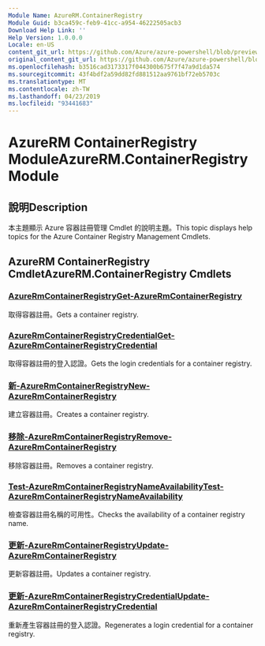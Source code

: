 ```yaml
---
Module Name: AzureRM.ContainerRegistry
Module Guid: b3ca459c-feb9-41cc-a954-46222505acb3
Download Help Link: ''
Help Version: 1.0.0.0
Locale: en-US
content_git_url: https://github.com/Azure/azure-powershell/blob/preview/src/ResourceManager/ContainerRegistry/Commands.ContainerRegistry/help/AzureRM.ContainerRegistry.md
original_content_git_url: https://github.com/Azure/azure-powershell/blob/preview/src/ResourceManager/ContainerRegistry/Commands.ContainerRegistry/help/AzureRM.ContainerRegistry.md
ms.openlocfilehash: b3516cad3173317f044300b675f7f47a9d1da574
ms.sourcegitcommit: 43f4bdf2a59dd82fd881512aa9761bf72eb5703c
ms.translationtype: MT
ms.contentlocale: zh-TW
ms.lasthandoff: 04/23/2019
ms.locfileid: "93441683"
---
```

# <span data-ttu-id="dbd4b-101">AzureRM ContainerRegistry Module</span><span class="sxs-lookup"><span data-stu-id="dbd4b-101">AzureRM.ContainerRegistry Module</span></span>
## <span data-ttu-id="dbd4b-102">說明</span><span class="sxs-lookup"><span data-stu-id="dbd4b-102">Description</span></span>
<span data-ttu-id="dbd4b-103">本主題顯示 Azure 容器註冊管理 Cmdlet 的說明主題。</span><span class="sxs-lookup"><span data-stu-id="dbd4b-103">This topic displays help topics for the Azure Container Registry Management Cmdlets.</span></span>

## <span data-ttu-id="dbd4b-104">AzureRM ContainerRegistry Cmdlet</span><span class="sxs-lookup"><span data-stu-id="dbd4b-104">AzureRM.ContainerRegistry Cmdlets</span></span>
### [<span data-ttu-id="dbd4b-105">AzureRmContainerRegistry</span><span class="sxs-lookup"><span data-stu-id="dbd4b-105">Get-AzureRmContainerRegistry</span></span>](Get-AzureRmContainerRegistry.md)
<span data-ttu-id="dbd4b-106">取得容器註冊。</span><span class="sxs-lookup"><span data-stu-id="dbd4b-106">Gets a container registry.</span></span>

### [<span data-ttu-id="dbd4b-107">AzureRmContainerRegistryCredential</span><span class="sxs-lookup"><span data-stu-id="dbd4b-107">Get-AzureRmContainerRegistryCredential</span></span>](Get-AzureRmContainerRegistryCredential.md)
<span data-ttu-id="dbd4b-108">取得容器註冊的登入認證。</span><span class="sxs-lookup"><span data-stu-id="dbd4b-108">Gets the login credentials for a container registry.</span></span>

### [<span data-ttu-id="dbd4b-109">新-AzureRmContainerRegistry</span><span class="sxs-lookup"><span data-stu-id="dbd4b-109">New-AzureRmContainerRegistry</span></span>](New-AzureRmContainerRegistry.md)
<span data-ttu-id="dbd4b-110">建立容器註冊。</span><span class="sxs-lookup"><span data-stu-id="dbd4b-110">Creates a container registry.</span></span>

### [<span data-ttu-id="dbd4b-111">移除-AzureRmContainerRegistry</span><span class="sxs-lookup"><span data-stu-id="dbd4b-111">Remove-AzureRmContainerRegistry</span></span>](Remove-AzureRmContainerRegistry.md)
<span data-ttu-id="dbd4b-112">移除容器註冊。</span><span class="sxs-lookup"><span data-stu-id="dbd4b-112">Removes a container registry.</span></span>

### [<span data-ttu-id="dbd4b-113">Test-AzureRmContainerRegistryNameAvailability</span><span class="sxs-lookup"><span data-stu-id="dbd4b-113">Test-AzureRmContainerRegistryNameAvailability</span></span>](Test-AzureRmContainerRegistryNameAvailability.md)
<span data-ttu-id="dbd4b-114">檢查容器註冊名稱的可用性。</span><span class="sxs-lookup"><span data-stu-id="dbd4b-114">Checks the availability of a container registry name.</span></span>

### [<span data-ttu-id="dbd4b-115">更新-AzureRmContainerRegistry</span><span class="sxs-lookup"><span data-stu-id="dbd4b-115">Update-AzureRmContainerRegistry</span></span>](Update-AzureRmContainerRegistry.md)
<span data-ttu-id="dbd4b-116">更新容器註冊。</span><span class="sxs-lookup"><span data-stu-id="dbd4b-116">Updates a container registry.</span></span>

### [<span data-ttu-id="dbd4b-117">更新-AzureRmContainerRegistryCredential</span><span class="sxs-lookup"><span data-stu-id="dbd4b-117">Update-AzureRmContainerRegistryCredential</span></span>](Update-AzureRmContainerRegistryCredential.md)
<span data-ttu-id="dbd4b-118">重新產生容器註冊的登入認證。</span><span class="sxs-lookup"><span data-stu-id="dbd4b-118">Regenerates a login credential for a container registry.</span></span>

